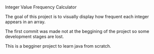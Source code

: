 Integer Value Frequency Calculator



The goal of this project is to visually display how frequent each integer
appears in an array. 

The first commit was made not at the beggining of the project so some
development stages are lost.

This is a begginer project to learn java from scratch.
